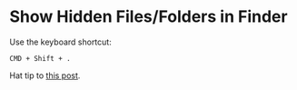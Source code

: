 # Show Hidden Files/Folders in Finder

Use the keyboard shortcut:
```
CMD + Shift + .
```

Hat tip to [this post](https://ianlunn.co.uk/articles/quickly-showhide-hidden-files-mac-os-x-mavericks).

